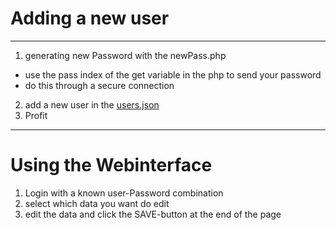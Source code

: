 # Adding a new user
---
1. generating new Password with the newPass.php
  * use the pass index of the get variable in the php to send your password
  * do this through a secure connection
2. add a new user in the [users.json](users.json) 
3. Profit 
---
# Using the Webinterface
1. Login with a known user-Password combination
2. select which data you want do edit
3. edit the data and click the SAVE-button at the end of the page
